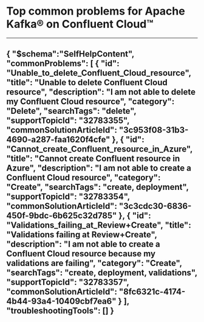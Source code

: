 <properties
pageTitle="Top common problems for Apache Kafka® on Confluent Cloud™"
description="Document for top problems with Confluent Organizations"
service="microsoft.confluent"
resource="organizations"
ms.author="krsomepa"
displayOrder=""
articleId="diagnoseandsolve-confluent"
selfHelpType="diagnoseandsolve"
resourceTags=""
productPesIds="17363"
cloudEnvironments="public"
ownershipId="PartnerSolutions_Confluent"
/>
# Top common problems for Apache Kafka® on Confluent Cloud™
---
{
	"$schema":"SelfHelpContent",
	"commonProblems": [
		{
			"id": "Unable_to_delete_Confluent_Cloud_resource",
			"title": "Unable to delete Confluent Cloud resource",
			"description": "I am not able to delete my Confluent Cloud resource",
			"category": "Delete",
			"searchTags": "delete",
			"supportTopicId": "32783355",
			"commonSolutionArticleId": "3c953f08-31b3-4690-a287-faa1620f4cfe"
		},
		{
			"id": "Cannot_create_Confluent_resource_in_Azure",
			"title": "Cannot create Confluent resource in Azure",
			"description": "I am not able to create a Confluent Cloud resource",
			"category": "Create",
			"searchTags": "create, deployment",
			"supportTopicId": "32783354",
			"commonSolutionArticleId": "3c3cdc30-6836-450f-9bdc-6b625c32d785"
		},
		{
			"id": "Validations_failing_at_Review+Create",
			"title": "Validations failing at Review+Create",
			"description": "I am not able to create a Confluent Cloud resource because my validations are failing",
			"category": "Create",
			"searchTags": "create, deployment, validations",
			"supportTopicId": "32783357",
			"commonSolutionArticleId": "8fc6321c-4174-4b44-93a4-10409cbf7ea6"
		}
	],
	"troubleshootingTools": []
}
---